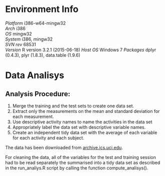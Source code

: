 # Environment Info

*Platform*       i386-w64-mingw32            
*Arch*           i386                        
*OS*             mingw32                     
*System*         i386, mingw32                          
*SVN rev*        68531                        
*Version*        R version 3.2.1 (2015-06-18)
*Host OS*        Windows 7
*Packages*       dplyr (0.4.3), plyr (1.8.3), data.table (1.9.6)

# Data Analisys

## Analysis Procedure:

1. Merge the training and the test sets to create one data set.
2. Extract only the measurements on the mean and standard deviation for each measurement.
3. Use descriptive activity names to name the activities in the data set
4. Appropriately label the data set with descriptive variable names.
5. Create an independent tidy data set with the average of each variable for each activity and each subject.

The data has been downloaded from [archive.ics.uci.edu](http://archive.ics.uci.edu/ml/datasets/Human+Activity+Recognition+Using+Smartphones). 

For cleaning the data, all of the variables for the test and training session had to be read separately the summarised into a tidy data set as described in the run_analiys.R script by calling the function compute_analisys().